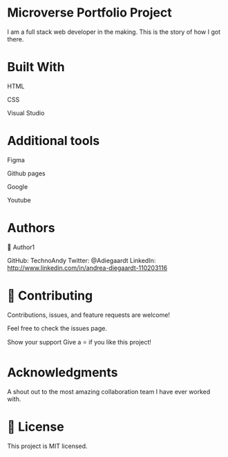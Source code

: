 # Microverse Portfolio Project

I am a full stack web developer in the making.
This is the story of how I got there.

# Built With 
HTML 

CSS 

Visual Studio


# Additional tools 

Figma

Github pages

Google

Youtube

# Authors 

👤 Author1

GitHub: TechnoAndy 
Twitter: @Adiegaardt 
LinkedIn: http://www.linkedin.com/in/andrea-diegaardt-110203116

# 🤝 Contributing 

Contributions, issues, and feature requests are welcome!

Feel free to check the issues page.

Show your support Give a ⭐️ if you like this project!

# Acknowledgments 

A shout out to the most amazing collaboration team I have ever worked with.

# 📝 License 

This project is MIT licensed.

